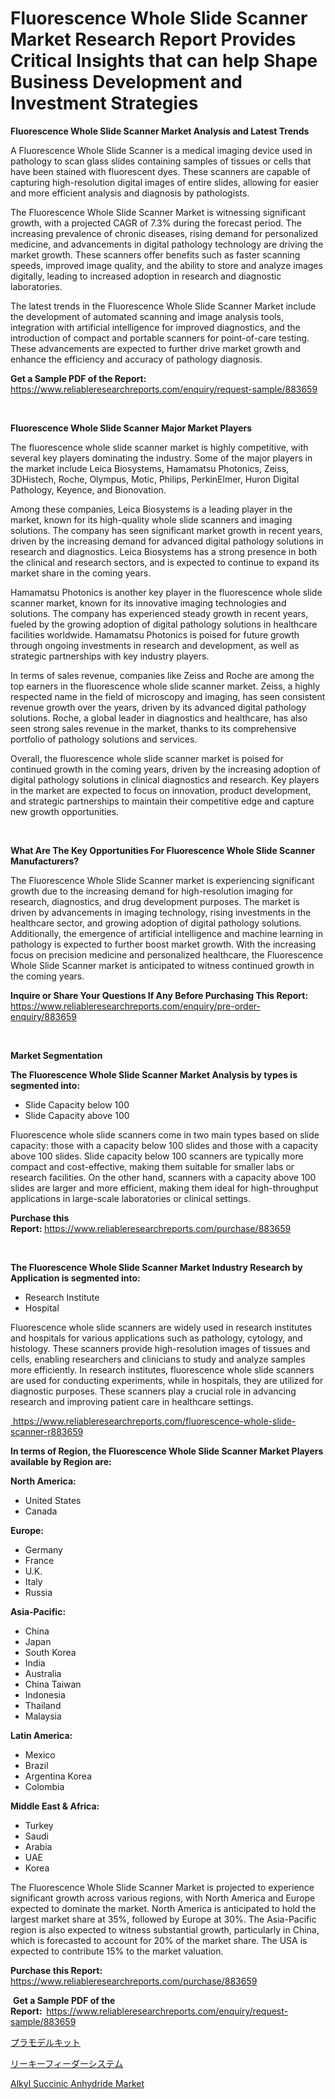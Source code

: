 <p><h1>Fluorescence Whole Slide Scanner Market Research Report Provides Critical Insights that can help Shape Business Development and Investment Strategies</h1></p><p><strong>Fluorescence Whole Slide Scanner Market Analysis and Latest Trends</strong></p>
<p><p>A Fluorescence Whole Slide Scanner is a medical imaging device used in pathology to scan glass slides containing samples of tissues or cells that have been stained with fluorescent dyes. These scanners are capable of capturing high-resolution digital images of entire slides, allowing for easier and more efficient analysis and diagnosis by pathologists.</p><p>The Fluorescence Whole Slide Scanner Market is witnessing significant growth, with a projected CAGR of 7.3% during the forecast period. The increasing prevalence of chronic diseases, rising demand for personalized medicine, and advancements in digital pathology technology are driving the market growth. These scanners offer benefits such as faster scanning speeds, improved image quality, and the ability to store and analyze images digitally, leading to increased adoption in research and diagnostic laboratories.</p><p>The latest trends in the Fluorescence Whole Slide Scanner Market include the development of automated scanning and image analysis tools, integration with artificial intelligence for improved diagnostics, and the introduction of compact and portable scanners for point-of-care testing. These advancements are expected to further drive market growth and enhance the efficiency and accuracy of pathology diagnosis.</p></p>
<p><strong>Get a Sample PDF of the Report:&nbsp;</strong> <a href="https://www.reliableresearchreports.com/enquiry/request-sample/883659">https://www.reliableresearchreports.com/enquiry/request-sample/883659</a></p>
<p>&nbsp;</p>
<p><strong>Fluorescence Whole Slide Scanner Major Market Players</strong></p>
<p><p>The fluorescence whole slide scanner market is highly competitive, with several key players dominating the industry. Some of the major players in the market include Leica Biosystems, Hamamatsu Photonics, Zeiss, 3DHistech, Roche, Olympus, Motic, Philips, PerkinElmer, Huron Digital Pathology, Keyence, and Bionovation.</p><p>Among these companies, Leica Biosystems is a leading player in the market, known for its high-quality whole slide scanners and imaging solutions. The company has seen significant market growth in recent years, driven by the increasing demand for advanced digital pathology solutions in research and diagnostics. Leica Biosystems has a strong presence in both the clinical and research sectors, and is expected to continue to expand its market share in the coming years.</p><p>Hamamatsu Photonics is another key player in the fluorescence whole slide scanner market, known for its innovative imaging technologies and solutions. The company has experienced steady growth in recent years, fueled by the growing adoption of digital pathology solutions in healthcare facilities worldwide. Hamamatsu Photonics is poised for future growth through ongoing investments in research and development, as well as strategic partnerships with key industry players.</p><p>In terms of sales revenue, companies like Zeiss and Roche are among the top earners in the fluorescence whole slide scanner market. Zeiss, a highly respected name in the field of microscopy and imaging, has seen consistent revenue growth over the years, driven by its advanced digital pathology solutions. Roche, a global leader in diagnostics and healthcare, has also seen strong sales revenue in the market, thanks to its comprehensive portfolio of pathology solutions and services.</p><p>Overall, the fluorescence whole slide scanner market is poised for continued growth in the coming years, driven by the increasing adoption of digital pathology solutions in clinical diagnostics and research. Key players in the market are expected to focus on innovation, product development, and strategic partnerships to maintain their competitive edge and capture new growth opportunities.</p></p>
<p>&nbsp;</p>
<p><strong>What Are The Key Opportunities For Fluorescence Whole Slide Scanner Manufacturers?</strong></p>
<p><p>The Fluorescence Whole Slide Scanner market is experiencing significant growth due to the increasing demand for high-resolution imaging for research, diagnostics, and drug development purposes. The market is driven by advancements in imaging technology, rising investments in the healthcare sector, and growing adoption of digital pathology solutions. Additionally, the emergence of artificial intelligence and machine learning in pathology is expected to further boost market growth. With the increasing focus on precision medicine and personalized healthcare, the Fluorescence Whole Slide Scanner market is anticipated to witness continued growth in the coming years.</p></p>
<p><strong>Inquire or Share Your Questions If Any Before Purchasing This Report:</strong> <a href="https://www.reliableresearchreports.com/enquiry/pre-order-enquiry/883659">https://www.reliableresearchreports.com/enquiry/pre-order-enquiry/883659</a></p>
<p>&nbsp;</p>
<p><strong>Market Segmentation</strong></p>
<p><strong>The Fluorescence Whole Slide Scanner Market Analysis by types is segmented into:</strong></p>
<p><ul><li>Slide Capacity below 100</li><li>Slide Capacity above 100</li></ul></p>
<p><p>Fluorescence whole slide scanners come in two main types based on slide capacity: those with a capacity below 100 slides and those with a capacity above 100 slides. Slide capacity below 100 scanners are typically more compact and cost-effective, making them suitable for smaller labs or research facilities. On the other hand, scanners with a capacity above 100 slides are larger and more efficient, making them ideal for high-throughput applications in large-scale laboratories or clinical settings.</p></p>
<p><strong>Purchase this Report:&nbsp;</strong><a href="https://www.reliableresearchreports.com/purchase/883659">https://www.reliableresearchreports.com/purchase/883659</a></p>
<p>&nbsp;</p>
<p><strong>The Fluorescence Whole Slide Scanner Market Industry Research by Application is segmented into:</strong></p>
<p><ul><li>Research Institute</li><li>Hospital</li></ul></p>
<p><p>Fluorescence whole slide scanners are widely used in research institutes and hospitals for various applications such as pathology, cytology, and histology. These scanners provide high-resolution images of tissues and cells, enabling researchers and clinicians to study and analyze samples more efficiently. In research institutes, fluorescence whole slide scanners are used for conducting experiments, while in hospitals, they are utilized for diagnostic purposes. These scanners play a crucial role in advancing research and improving patient care in healthcare settings.</p></p>
<p><a href="https://www.reliableresearchreports.com/fluorescence-whole-slide-scanner-r883659">&nbsp;https://www.reliableresearchreports.com/fluorescence-whole-slide-scanner-r883659</a></p>
<p><strong>In terms of Region, the Fluorescence Whole Slide Scanner Market Players available by Region are:</strong></p>
<p>
    <p> <strong> North America: </strong>
        <ul>
            <li>United States</li>
            <li>Canada</li>
        </ul>
        </p> 
    <p> <strong> Europe: </strong>
        <ul>
            <li>Germany</li>
            <li>France</li>
            <li>U.K.</li>
            <li>Italy</li>
            <li>Russia</li>
        </ul>
        </p> 
    <p> <strong> Asia-Pacific: </strong>
        <ul>
            <li>China</li>
            <li>Japan</li>
            <li>South Korea</li>
            <li>India</li>
            <li>Australia</li>
            <li>China Taiwan</li>
            <li>Indonesia</li>
            <li>Thailand</li>
            <li>Malaysia</li>
        </ul>
        </p> 
    <p> <strong> Latin America: </strong>
        <ul>
            <li>Mexico</li>
            <li>Brazil</li>
            <li>Argentina Korea</li>
            <li>Colombia</li>
        </ul>
        </p> 
    <p> <strong> Middle East & Africa: </strong>
        <ul>
            <li>Turkey</li>
            <li>Saudi</li>
            <li>Arabia</li>
            <li>UAE</li>
            <li>Korea</li>
        </ul>
    </p>
    </p>
<p><p>The Fluorescence Whole Slide Scanner Market is projected to experience significant growth across various regions, with North America and Europe expected to dominate the market. North America is anticipated to hold the largest market share at 35%, followed by Europe at 30%. The Asia-Pacific region is also expected to witness substantial growth, particularly in China, which is forecasted to account for 20% of the market share. The USA is expected to contribute 15% to the market valuation.</p></p>
<p><strong>Purchase this Report: </strong><a href="https://www.reliableresearchreports.com/purchase/883659">https://www.reliableresearchreports.com/purchase/883659</a></p>
<p>&nbsp;<strong>Get a Sample PDF of the Report:&nbsp;&nbsp;</strong><a href="https://www.reliableresearchreports.com/enquiry/request-sample/883659">https://www.reliableresearchreports.com/enquiry/request-sample/883659</a></p>
<p><strong></strong></p>
<p><p><a href="https://medium.com/@oswaldoavarro768546/%E3%83%97%E3%83%A9%E3%83%A2%E3%83%87%E3%83%AB%E3%82%AD%E3%83%83%E3%83%88%E5%B8%82%E5%A0%B4%E3%81%AE%E8%A6%8F%E6%A8%A1%E3%81%A8%E5%B8%82%E5%A0%B4%E5%8B%95%E5%90%91-%E5%AE%8C%E5%85%A8%E3%81%AA%E6%A5%AD%E7%95%8C%E6%A6%82%E8%A6%81-2024%E5%B9%B4%E3%81%8B%E3%82%892031%E5%B9%B4-f16871e9d8ad">プラモデルキット</a></p><p><a href="https://medium.com/@nicosmitham2023/%E6%BC%8F%E3%82%8C%E3%82%8B%E3%83%95%E3%82%A3%E3%83%BC%E3%83%80%E3%83%BC%E3%82%B7%E3%82%B9%E3%83%86%E3%83%A0%E5%B8%82%E5%A0%B4-%E5%B8%82%E5%A0%B4%E3%82%B7%E3%82%A7%E3%82%A2-%E5%B8%82%E5%A0%B4%E5%8B%95%E5%90%91-%E3%81%9D%E3%81%97%E3%81%A6%E5%B0%86%E6%9D%A5%E3%81%AE%E6%88%90%E9%95%B7%E3%82%92%E6%8E%A2%E3%82%8B-e267c5128bbc">リーキーフィーダーシステム</a></p><p><a href="https://issuu.com/reportprime-2/docs/alkyl-succinic-anhydride-market-size-2030.pptx">Alkyl Succinic Anhydride Market</a></p></p>